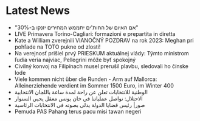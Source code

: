 # Latest News
-  "אם האיום של החות'ים יתממש המחירים יזנקו ב-30%"
-  LIVE Primavera Torino-Cagliari: formazioni e prepartita in diretta
-  Kate a William zverejnili VIANOČNÝ POZDRAV na rok 2023: Meghan pri pohľade na TOTO pukne od zlosti!
-  Na verejnosť prišiel prvý PRIESKUM aktuálnej vlády: Týmto ministrom ľudia veria najviac, Pellegrini môže byť spokojný
-  Civilný konvoj na Filipínach musel prerušil plavbu, sledovali ho čínske lode
-  Viele kommen nicht über die Runden - Arm auf Mallorca: Alleinerziehende verdient im Sommer 1500 Euro, im Winter 400
-  الوطنية للانتخابات تعلن عن راحة لمدة ساعة باللجان الانتخابية
-  الاحتلال: نواصل عملياتنا في خان يونس معقل يحيي السنوار
-  صور| رئيس قضايا الدولة يدلي بصوته في الانتخابات الرئاسية
-  Pemuda PAS Pahang terus pacu misi tawan negeri
